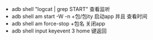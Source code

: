 - adb shell "logcat | grep START" 查看监听
- adb shell am start -W -n +包/包ity 启动app 并且 查看时间
- adb shell am force-stop +包名 关闭app
- adb shell input keyevent 3   home 键返回